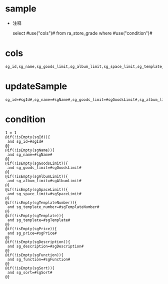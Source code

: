 sample
===
* 注释

	select #use("cols")# from ra_store_grade  where  #use("condition")#

cols
===
	sg_id,sg_name,sg_goods_limit,sg_album_limit,sg_space_limit,sg_template_number,sg_template,sg_price,sg_description,sg_function,sg_sort

updateSample
===
	
	sg_id=#sgId#,sg_name=#sgName#,sg_goods_limit=#sgGoodsLimit#,sg_album_limit=#sgAlbumLimit#,sg_space_limit=#sgSpaceLimit#,sg_template_number=#sgTemplateNumber#,sg_template=#sgTemplate#,sg_price=#sgPrice#,sg_description=#sgDescription#,sg_function=#sgFunction#,sg_sort=#sgSort#

condition
===

	1 = 1  
	@if(!isEmpty(sgId)){
	 and sg_id=#sgId#
	@}
	@if(!isEmpty(sgName)){
	 and sg_name=#sgName#
	@}
	@if(!isEmpty(sgGoodsLimit)){
	 and sg_goods_limit=#sgGoodsLimit#
	@}
	@if(!isEmpty(sgAlbumLimit)){
	 and sg_album_limit=#sgAlbumLimit#
	@}
	@if(!isEmpty(sgSpaceLimit)){
	 and sg_space_limit=#sgSpaceLimit#
	@}
	@if(!isEmpty(sgTemplateNumber)){
	 and sg_template_number=#sgTemplateNumber#
	@}
	@if(!isEmpty(sgTemplate)){
	 and sg_template=#sgTemplate#
	@}
	@if(!isEmpty(sgPrice)){
	 and sg_price=#sgPrice#
	@}
	@if(!isEmpty(sgDescription)){
	 and sg_description=#sgDescription#
	@}
	@if(!isEmpty(sgFunction)){
	 and sg_function=#sgFunction#
	@}
	@if(!isEmpty(sgSort)){
	 and sg_sort=#sgSort#
	@}
	
	
